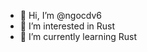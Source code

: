 - 👋 Hi, I’m @ngocdv6
- 👀 I’m interested in Rust
- 🌱 I’m currently learning Rust

<!---
duongvanngoc995/duongvanngoc995 is a ✨ special ✨ repository because its `README.md` (this file) appears on your GitHub profile.
You can click the Preview link to take a look at your changes.
--->
